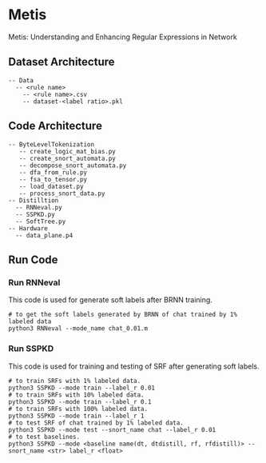 # Metis
Metis: Understanding and Enhancing Regular Expressions in Network

## Dataset Architecture
```
-- Data
  -- <rule name>
    -- <rule name>.csv
    -- dataset-<label ratio>.pkl
```
  


## Code Architecture
```
-- ByteLevelTokenization
   -- create_logic_mat_bias.py
   -- create_snort_automata.py
   -- decompose_snort_automata.py
   -- dfa_from_rule.py
   -- fsa_to_tensor.py
   -- load_dataset.py
   -- process_snort_data.py
-- Distilltion
  -- RNNeval.py
  -- SSPKD.py
  -- SoftTree.py
-- Hardware
  -- data_plane.p4

```




## Run Code
### Run RNNeval
This code is used for generate soft labels after BRNN training.
```
# to get the soft labels generated by BRNN of chat trained by 1% labeled data
python3 RNNeval --mode_name chat_0.01.m
```

### Run SSPKD
This code is used for training and testing of SRF after generating soft labels.
```
# to train SRFs with 1% labeled data.
python3 SSPKD --mode train --label_r 0.01
# to train SRFs with 10% labeled data.
python3 SSPKD --mode train --label_r 0.1
# to train SRFs with 100% labeled data.
python3 SSPKD --mode train --label_r 1
# to test SRF of chat trained by 1% labeled data.
python3 SSPKD --mode test --snort_name chat --label_r 0.01
# to test baselines.
python3 SSPKD --mode <baseline name(dt, dtdistill, rf, rfdistill)> --snort_name <str> label_r <float>
```
